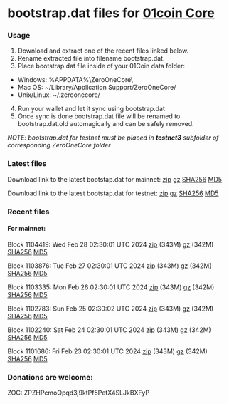 # bootstrap.dat files for [01coin Core](https://01coin.io)

### Usage

1. Download and extract one of the recent files linked below.
2. Rename extracted file into filename bootstrap.dat.
3. Place bootstrap.dat file inside of your 01Coin data folder:
 - Windows: %APPDATA%\ZeroOneCore\
 - Mac OS: ~/Library/Application Support/ZeroOneCore/
 - Unix/Linux: ~/.zeroonecore/
4. Run your wallet and let it sync using bootstrap.dat
5. Once sync is done bootstrap.dat file will be renamed to bootstrap.dat.old automagically and can be safely removed.

_NOTE: bootstrap.dat for testnet must be placed in **testnet3** subfolder of corresponding ZeroOneCore folder_

### Latest files
Download link to the latest bootstap.dat for mainnet: [zip](https://files.01coin.io/mainnet/bootstrap.dat.zip) [gz](https://files.01coin.io/mainnet/bootstrap.dat.tar.gz) [SHA256](https://files.01coin.io/mainnet/sha256.txt) [MD5](https://files.01coin.io/mainnet/md5.txt)

Download link to the latest bootstap.dat for testnet: [zip](https://files.01coin.io/testnet/bootstrap.dat.zip) [gz](https://files.01coin.io/testnet/bootstrap.dat.tar.gz) [SHA256](https://files.01coin.io/testnet/sha256.txt) [MD5](https://files.01coin.io/testnet/md5.txt)

### Recent files

#### For mainnet:

Block 1104419: Wed Feb 28 02:30:01 UTC 2024 [zip](https://files.01coin.io/mainnet/2024-02-28/bootstrap.dat.zip) (343M) [gz](https://files.01coin.io/mainnet/2024-02-28/bootstrap.dat.tar.gz) (342M) [SHA256](https://files.01coin.io/mainnet/2024-02-28/sha256.txt) [MD5](https://files.01coin.io/mainnet/2024-02-28/md5.txt)

Block 1103876: Tue Feb 27 02:30:01 UTC 2024 [zip](https://files.01coin.io/mainnet/2024-02-27/bootstrap.dat.zip) (343M) [gz](https://files.01coin.io/mainnet/2024-02-27/bootstrap.dat.tar.gz) (342M) [SHA256](https://files.01coin.io/mainnet/2024-02-27/sha256.txt) [MD5](https://files.01coin.io/mainnet/2024-02-27/md5.txt)

Block 1103335: Mon Feb 26 02:30:01 UTC 2024 [zip](https://files.01coin.io/mainnet/2024-02-26/bootstrap.dat.zip) (343M) [gz](https://files.01coin.io/mainnet/2024-02-26/bootstrap.dat.tar.gz) (342M) [SHA256](https://files.01coin.io/mainnet/2024-02-26/sha256.txt) [MD5](https://files.01coin.io/mainnet/2024-02-26/md5.txt)

Block 1102783: Sun Feb 25 02:30:02 UTC 2024 [zip](https://files.01coin.io/mainnet/2024-02-25/bootstrap.dat.zip) (343M) [gz](https://files.01coin.io/mainnet/2024-02-25/bootstrap.dat.tar.gz) (342M) [SHA256](https://files.01coin.io/mainnet/2024-02-25/sha256.txt) [MD5](https://files.01coin.io/mainnet/2024-02-25/md5.txt)

Block 1102240: Sat Feb 24 02:30:01 UTC 2024 [zip](https://files.01coin.io/mainnet/2024-02-24/bootstrap.dat.zip) (343M) [gz](https://files.01coin.io/mainnet/2024-02-24/bootstrap.dat.tar.gz) (342M) [SHA256](https://files.01coin.io/mainnet/2024-02-24/sha256.txt) [MD5](https://files.01coin.io/mainnet/2024-02-24/md5.txt)

Block 1101686: Fri Feb 23 02:30:01 UTC 2024 [zip](https://files.01coin.io/mainnet/2024-02-23/bootstrap.dat.zip) (343M) [gz](https://files.01coin.io/mainnet/2024-02-23/bootstrap.dat.tar.gz) (342M) [SHA256](https://files.01coin.io/mainnet/2024-02-23/sha256.txt) [MD5](https://files.01coin.io/mainnet/2024-02-23/md5.txt)


### Donations are welcome:

ZOC: ZPZHPcmoQpqd3j9ktPf5PetX4SLJkBXFyP

